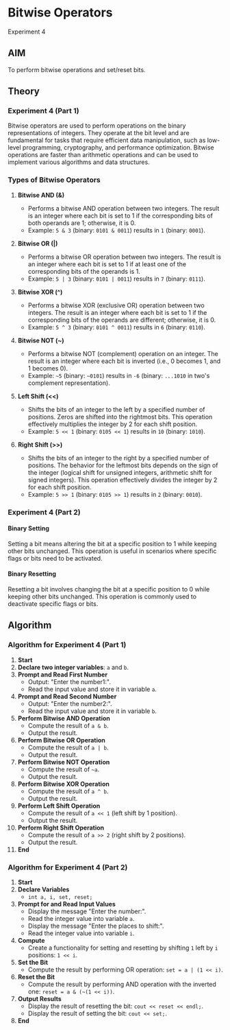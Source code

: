 # Bitwise Operators
Experiment 4

## AIM
To perform bitwise operations and set/reset bits.

## Theory
### Experiment 4 (Part 1)
Bitwise operators are used to perform operations on the binary representations of integers. They operate at the bit level and are fundamental for tasks that require efficient data manipulation, such as low-level programming, cryptography, and performance optimization. Bitwise operations are faster than arithmetic operations and can be used to implement various algorithms and data structures.

### Types of Bitwise Operators

1. **Bitwise AND (&)**
   - Performs a bitwise AND operation between two integers. The result is an integer where each bit is set to 1 if the corresponding bits of both operands are 1; otherwise, it is 0.
   - Example: `5 & 3` (binary: `0101 & 0011`) results in `1` (binary: `0001`).

2. **Bitwise OR (|)**
   - Performs a bitwise OR operation between two integers. The result is an integer where each bit is set to 1 if at least one of the corresponding bits of the operands is 1.
   - Example: `5 | 3` (binary: `0101 | 0011`) results in `7` (binary: `0111`).

3. **Bitwise XOR (^)**
   - Performs a bitwise XOR (exclusive OR) operation between two integers. The result is an integer where each bit is set to 1 if the corresponding bits of the operands are different; otherwise, it is 0.
   - Example: `5 ^ 3` (binary: `0101 ^ 0011`) results in `6` (binary: `0110`).

4. **Bitwise NOT (~)**
   - Performs a bitwise NOT (complement) operation on an integer. The result is an integer where each bit is inverted (i.e., 0 becomes 1, and 1 becomes 0).
   - Example: `~5` (binary: `~0101`) results in `-6` (binary: `...1010` in two's complement representation).

5. **Left Shift (<<)**
   - Shifts the bits of an integer to the left by a specified number of positions. Zeros are shifted into the rightmost bits. This operation effectively multiplies the integer by 2 for each shift position.
   - Example: `5 << 1` (binary: `0105 << 1`) results in `10` (binary: `1010`).

6. **Right Shift (>>)**
   - Shifts the bits of an integer to the right by a specified number of positions. The behavior for the leftmost bits depends on the sign of the integer (logical shift for unsigned integers, arithmetic shift for signed integers). This operation effectively divides the integer by 2 for each shift position.
   - Example: `5 >> 1` (binary: `0105 >> 1`) results in `2` (binary: `0010`).

### Experiment 4 (Part 2)
#### Binary Setting
Setting a bit means altering the bit at a specific position to 1 while keeping other bits unchanged. This operation is useful in scenarios where specific flags or bits need to be activated.

#### Binary Resetting
Resetting a bit involves changing the bit at a specific position to 0 while keeping other bits unchanged. This operation is commonly used to deactivate specific flags or bits.

## Algorithm
### Algorithm for Experiment 4 (Part 1)
1. **Start**
2. **Declare two integer variables**: `a` and `b`.
3. **Prompt and Read First Number**
   - Output: "Enter the number1:".
   - Read the input value and store it in variable `a`.
4. **Prompt and Read Second Number**
   - Output: "Enter the number2:".
   - Read the input value and store it in variable `b`.
5. **Perform Bitwise AND Operation**
   - Compute the result of `a & b`.
   - Output the result.
6. **Perform Bitwise OR Operation**
   - Compute the result of `a | b`.
   - Output the result.
7. **Perform Bitwise NOT Operation**
   - Compute the result of `~a`.
   - Output the result.
8. **Perform Bitwise XOR Operation**
   - Compute the result of `a ^ b`.
   - Output the result.
9. **Perform Left Shift Operation**
   - Compute the result of `a << 1` (left shift by 1 position).
   - Output the result.
10. **Perform Right Shift Operation**
    - Compute the result of `a >> 2` (right shift by 2 positions).
    - Output the result.
11. **End**

### Algorithm for Experiment 4 (Part 2)
1. **Start**
2. **Declare Variables**
   - `int a, i, set, reset;`
3. **Prompt for and Read Input Values**
   - Display the message "Enter the number:".
   - Read the integer value into variable `a`.
   - Display the message "Enter the places to shift:".
   - Read the integer value into variable `i`.
4. **Compute**
   - Create a functionality for setting and resetting by shifting `1` left by `i` positions: `1 << i`.
5. **Set the Bit**
   - Compute the result by performing OR operation: `set = a | (1 << i)`.
6. **Reset the Bit**
   - Compute the result by performing AND operation with the inverted one: `reset = a & (~(1 << i))`.
7. **Output Results**
   - Display the result of resetting the bit: `cout << reset << endl;`.
   - Display the result of setting the bit: `cout << set;`.
8. **End**
